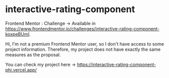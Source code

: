 # interactive-rating-component
Frontend Mentor : Challenge -> Available in https://www.frontendmentor.io/challenges/interactive-rating-component-koxpeBUmI.

Hi, I'm not a premium Frontend Mentor user, so I don't have access to some project information. Therefore, my project does not have exactly the same measures as the proposal.

You can check my project here -> https://interactive-rating-component-phi.vercel.app/
